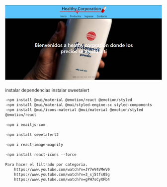 <img src='./public/inicioPNG.PNG' />

instalar dependencias
instalar sweetalert 

    -npm install @mui/material @emotion/react @emotion/styled
    -npm install @mui/material @mui/styled-engine-sc styled-components
    -npm install @mui/icons-material @mui/material @emotion/styled @emotion/react

    -npm i emailjs-com
    
    -npm install sweetalert2

    -npm i react-image-magnify 

    -npm install react-icons --force

    Para hacer el filtrado por categoria.
        https://www.youtube.com/watch?v=JY7eV4VMeV0 
        https://www.youtube.com/watch?v=3_sj5tfs05g
        https://www.youtube.com/watch?v=gPH7sCyXFb4